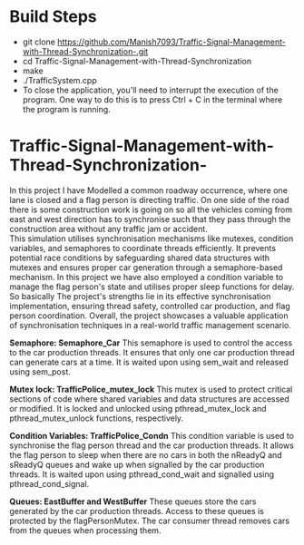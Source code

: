 # Build Steps
- git clone https://github.com/Manish7093/Traffic-Signal-Management-with-Thread-Synchronization-.git
- cd Traffic-Signal-Management-with-Thread-Synchronization
- make
- ./TrafficSystem.cpp
- To close the application, you'll need to interrupt the execution of the program. One way to do this is to press Ctrl + C in the terminal where the program is running.

# Traffic-Signal-Management-with-Thread-Synchronization-

In this project I have Modelled a common roadway occurrence, where one lane is closed and a flag person is directing traffic. 
On one side of the road there is some construction work is going on so all the vehicles coming from east and west direction has 
to synchronise such that they pass through the construction area without any traffic jam or accident.                                                                       
This simulation utilises synchronisation mechanisms like mutexes, condition variables, and semaphores to coordinate threads efficiently. 
It prevents potential race conditions by safeguarding shared data structures with mutexes and ensures proper car generation through a 
semaphore-based mechanism. In this project we have  also employed a condition variable to manage the flag person's state and utilises proper 
sleep functions for delay. So basically The project's strengths lie in its effective synchronisation implementation, ensuring thread safety, 
controlled car production, and flag person coordination. Overall, the project showcases a valuable application of synchronisation techniques in a 
real-world traffic management scenario.

**Semaphore: Semaphore_Car**
This semaphore is used to control the access to the car production threads. It ensures that only one car production thread can generate cars at a time. It is waited upon using sem_wait and released using sem_post.

**Mutex lock: TrafficPolice_mutex_lock**
This mutex is used to protect critical sections of code where shared variables and data structures are accessed or modified. It is locked and unlocked using pthread_mutex_lock and pthread_mutex_unlock functions, respectively.

**Condition Variables: TrafficPolice_Condn** 
This condition variable is used to synchronise the flag person thread and the car production threads. It allows the flag person to sleep when there are no cars in both the nReadyQ and sReadyQ queues and wake up when signalled by the car production threads. It is waited upon using pthread_cond_wait and signalled using pthread_cond_signal.

**Queues: EastBuffer and WestBuffer**
These queues store the cars generated by the car production threads. Access to these queues is protected by the flagPersonMutex. The car consumer thread removes cars from the queues when processing them.
